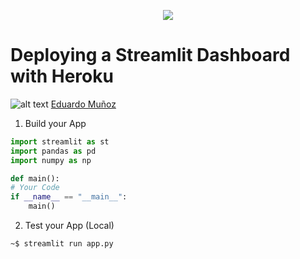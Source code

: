 <p align="center"> 
<img src="https://github.com/emunozlorenzo/MasterDataScience/blob/master/img/image2.png">
</p>

# Deploying a Streamlit Dashboard with Heroku

![alt text](https://github.com/emunozlorenzo/MasterDataScience/blob/master/img/icon2.png "Logo Title Text 1") [Eduardo Muñoz](https://www.linkedin.com/in/eduardo-mu%C3%B1oz-lorenzo-14144a144/)

1. Build your App

```py
import streamlit as st
import pandas as pd
import numpy as np

def main():
# Your Code
if __name__ == "__main__":
    main()
```

2. Test your App (Local)

```sh
~$ streamlit run app.py
```